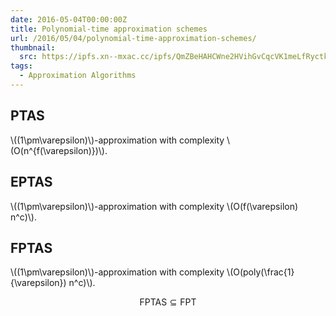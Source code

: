 ```yaml
---
date: 2016-05-04T00:00:00Z
title: Polynomial-time approximation schemes
url: /2016/05/04/polynomial-time-approximation-schemes/
thumbnail:
  src: https://ipfs.xn--mxac.cc/ipfs/QmZBeHAHCWne2HVihGvCqcVK1meLfRyctk8WVH8qP2szN1
tags:
  - Approximation Algorithms
---
```


## PTAS
\\((1\pm\varepsilon)\\)-approximation with complexity \\(O(n^{f(\varepsilon)})\\).

<!--more-->
## EPTAS
\\((1\pm\varepsilon)\\)-approximation with complexity \\(O(f(\varepsilon) n^c)\\).

## FPTAS
\\((1\pm\varepsilon)\\)-approximation with complexity \\(O(poly(\frac{1}{\varepsilon}) n^c)\\).

$$
\text{FPTAS} \subseteq \text{FPT}
$$
